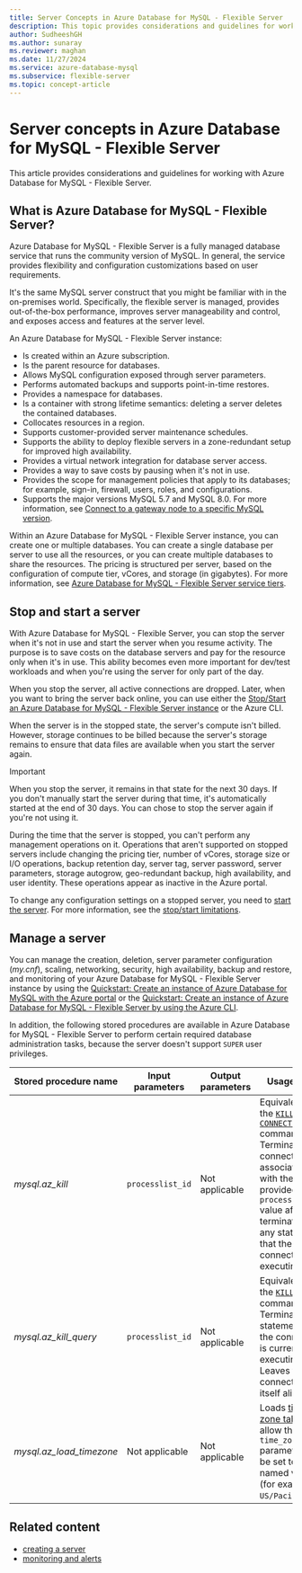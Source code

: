 ```yaml
---
title: Server Concepts in Azure Database for MySQL - Flexible Server
description: This topic provides considerations and guidelines for working with Azure Database for MySQL - Flexible Server.
author: SudheeshGH
ms.author: sunaray
ms.reviewer: maghan
ms.date: 11/27/2024
ms.service: azure-database-mysql
ms.subservice: flexible-server
ms.topic: concept-article
---
```


# Server concepts in Azure Database for MySQL - Flexible Server

This article provides considerations and guidelines for working with Azure Database for MySQL - Flexible Server.

## What is Azure Database for MySQL - Flexible Server?

Azure Database for MySQL - Flexible Server is a fully managed database service that runs the community version of MySQL. In general, the service provides flexibility and configuration customizations based on user requirements.

It's the same MySQL server construct that you might be familiar with in the on-premises world. Specifically, the flexible server is managed, provides out-of-the-box performance, improves server manageability and control, and exposes access and features at the server level.

An Azure Database for MySQL - Flexible Server instance:

- Is created within an Azure subscription.
- Is the parent resource for databases.
- Allows MySQL configuration exposed through server parameters.
- Performs automated backups and supports point-in-time restores.
- Provides a namespace for databases.
- Is a container with strong lifetime semantics: deleting a server deletes the contained databases.
- Collocates resources in a region.
- Supports customer-provided server maintenance schedules.
- Supports the ability to deploy flexible servers in a zone-redundant setup for improved high availability.
- Provides a virtual network integration for database server access.
- Provides a way to save costs by pausing when it's not in use.
- Provides the scope for management policies that apply to its databases; for example, sign-in, firewall, users, roles, and configurations.
- Supports the major versions MySQL 5.7 and MySQL 8.0. For more information, see [Connect to a gateway node to a specific MySQL version](./../concepts-supported-versions.md).

Within an Azure Database for MySQL - Flexible Server instance, you can create one or multiple databases. You can create a single database per server to use all the resources, or you can create multiple databases to share the resources. The pricing is structured per server, based on the configuration of compute tier, vCores, and storage (in gigabytes). For more information, see [Azure Database for MySQL - Flexible Server service tiers](./concepts-compute-storage.md).

## Stop and start a server

With Azure Database for MySQL - Flexible Server, you can stop the server when it's not in use and start the server when you resume activity. The purpose is to save costs on the database servers and pay for the resource only when it's in use. This ability becomes even more important for dev/test workloads and when you're using the server for only part of the day.

When you stop the server, all active connections are dropped. Later, when you want to bring the server back online, you can use either the [Stop/Start an Azure Database for MySQL - Flexible Server instance](how-to-stop-start-server-portal.md) or the Azure CLI.

When the server is in the stopped state, the server's compute isn't billed. However, storage continues to be billed because the server's storage remains to ensure that data files are available when you start the server again.

> [!IMPORTANT]  
> When you stop the server, it remains in that state for the next 30 days. If you don't manually start the server during that time, it's automatically started at the end of 30 days. You can chose to stop the server again if you're not using it.

During the time that the server is stopped, you can't perform any management operations on it. Operations that aren't supported on stopped servers include changing the pricing tier, number of vCores, storage size or I/O operations, backup retention day, server tag, server password, server parameters, storage autogrow, geo-redundant backup, high availability, and user identity. These operations appear as inactive in the Azure portal.

To change any configuration settings on a stopped server, you need to [start the server](how-to-stop-start-server-portal.md). For more information, see the [stop/start limitations](./concepts-limitations.md#stopstart-operations).

## Manage a server

You can manage the creation, deletion, server parameter configuration (*my.cnf*), scaling, networking, security, high availability, backup and restore, and monitoring of your Azure Database for MySQL - Flexible Server instance by using the [Quickstart: Create an instance of Azure Database for MySQL with the Azure portal](quickstart-create-server-portal.md) or the [Quickstart: Create an instance of Azure Database for MySQL - Flexible Server by using the Azure CLI](quickstart-create-server-cli.md).

In addition, the following stored procedures are available in Azure Database for MySQL - Flexible Server to perform certain required database administration tasks, because the server doesn't support `SUPER` user privileges.

| Stored procedure name | Input parameters | Output parameters | Usage note |
| --- | --- | --- | --- |
| *mysql.az_kill* | `processlist_id` | Not applicable | Equivalent to the [`KILL CONNECTION`](https://dev.mysql.com/doc/refman/8.0/en/kill.html) command. Terminates the connection associated with the provided `processlist_id` value after terminating any statement that the connection is executing. |
| *mysql.az_kill_query* | `processlist_id` | Not applicable | Equivalent to the [`KILL QUERY`](https://dev.mysql.com/doc/refman/8.0/en/kill.html) command. Terminates the statement that the connection is currently executing. Leaves the connection itself alive. |
| *mysql.az_load_timezone* | Not applicable | Not applicable | Loads [time zone tables](../single-server/how-to-server-parameters.md#working-with-the-time-zone-parameter) to allow the `time_zone` parameter to be set to named values (for example, `US/Pacific`). |

## Related content

- [creating a server](quickstart-create-server-portal.md)
- [monitoring and alerts](how-to-alert-on-metric.md)
